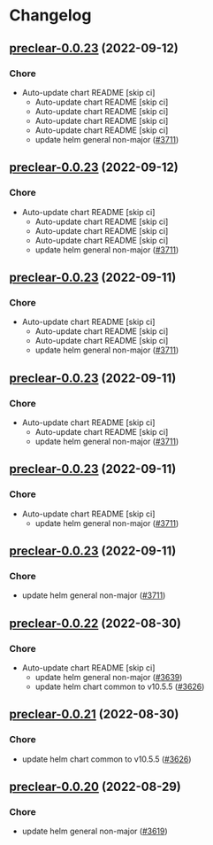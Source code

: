 # Changelog



## [preclear-0.0.23](https://github.com/truecharts/charts/compare/preclear-0.0.22...preclear-0.0.23) (2022-09-12)

### Chore

- Auto-update chart README [skip ci]
  - Auto-update chart README [skip ci]
  - Auto-update chart README [skip ci]
  - Auto-update chart README [skip ci]
  - Auto-update chart README [skip ci]
  - update helm general non-major ([#3711](https://github.com/truecharts/charts/issues/3711))




## [preclear-0.0.23](https://github.com/truecharts/charts/compare/preclear-0.0.22...preclear-0.0.23) (2022-09-12)

### Chore

- Auto-update chart README [skip ci]
  - Auto-update chart README [skip ci]
  - Auto-update chart README [skip ci]
  - Auto-update chart README [skip ci]
  - update helm general non-major ([#3711](https://github.com/truecharts/charts/issues/3711))




## [preclear-0.0.23](https://github.com/truecharts/charts/compare/preclear-0.0.22...preclear-0.0.23) (2022-09-11)

### Chore

- Auto-update chart README [skip ci]
  - Auto-update chart README [skip ci]
  - Auto-update chart README [skip ci]
  - update helm general non-major ([#3711](https://github.com/truecharts/charts/issues/3711))




## [preclear-0.0.23](https://github.com/truecharts/charts/compare/preclear-0.0.22...preclear-0.0.23) (2022-09-11)

### Chore

- Auto-update chart README [skip ci]
  - Auto-update chart README [skip ci]
  - update helm general non-major ([#3711](https://github.com/truecharts/charts/issues/3711))




## [preclear-0.0.23](https://github.com/truecharts/charts/compare/preclear-0.0.22...preclear-0.0.23) (2022-09-11)

### Chore

- Auto-update chart README [skip ci]
  - update helm general non-major ([#3711](https://github.com/truecharts/charts/issues/3711))




## [preclear-0.0.23](https://github.com/truecharts/charts/compare/preclear-0.0.22...preclear-0.0.23) (2022-09-11)

### Chore

- update helm general non-major ([#3711](https://github.com/truecharts/charts/issues/3711))




## [preclear-0.0.22](https://github.com/truecharts/charts/compare/preclear-0.0.20...preclear-0.0.22) (2022-08-30)

### Chore

- Auto-update chart README [skip ci]
  - update helm general non-major ([#3639](https://github.com/truecharts/charts/issues/3639))
  - update helm chart common to v10.5.5 ([#3626](https://github.com/truecharts/charts/issues/3626))




## [preclear-0.0.21](https://github.com/truecharts/charts/compare/preclear-0.0.20...preclear-0.0.21) (2022-08-30)

### Chore

- update helm chart common to v10.5.5 ([#3626](https://github.com/truecharts/charts/issues/3626))




## [preclear-0.0.20](https://github.com/truecharts/charts/compare/preclear-0.0.19...preclear-0.0.20) (2022-08-29)

### Chore

- update helm general non-major ([#3619](https://github.com/truecharts/charts/issues/3619))

